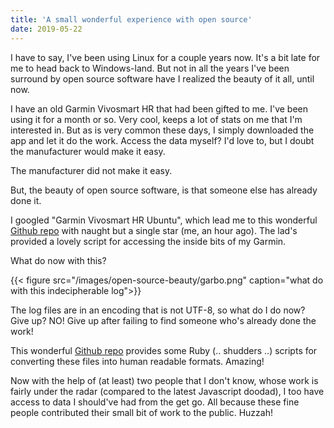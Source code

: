 ```yaml
---
title: 'A small wonderful experience with open source'
date: 2019-05-22
---
```


I have to say, I've been using Linux for a couple years now. It's a bit late for me to head back to Windows-land. But not in all the years I've been surround by open source software have I realized the beauty of it all, until now. 

I have an old Garmin Vivosmart HR that had been gifted to me. I've been using it for a month or so. Very cool, keeps a lot of stats on me that I'm interested in. But as is very common these days, I simply downloaded the app and let it do the work. Access the data myself? I'd love to, but I doubt the manufacturer would make it easy. 

The manufacturer did not make it easy. 

But, the beauty of open source software, is that someone else has already done it. 

I googled "Garmin Vivosmart HR Ubuntu", which lead me to this wonderful [Github repo](https://github.com/Leberwurscht/vivosmart) with naught but a single star (me, an hour ago). The lad's provided a lovely script for accessing the inside bits of my Garmin.

What do now with this? 

{{< figure src="/images/open-source-beauty/garbo.png" caption="what do with this indecipherable log">}}

The log files are in an encoding that is not UTF-8, so what do I do now? Give up? NO! Give up after failing to find someone who's already done the work!

This wonderful [Github repo](https://github.com/mrihtar/Garmin-FIT) provides some Ruby (.. shudders ..) scripts for converting these files into human readable formats. Amazing!

Now with the help of (at least) two people that I don't know, whose work is fairly under the radar (compared to the latest Javascript doodad), I too have access to data I should've had from the get go. All because these fine people contributed their small bit of work to the public. Huzzah!
